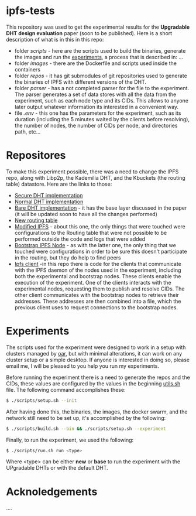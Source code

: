 # ipfs-tests
This repository was used to get the experimental results for the **Upgradable DHT design evaluation** paper (soon to be published). Here is a short description of what is in this in this repo:
- folder *scripts* - here are the scripts used to build the binaries, generate the images and run the [experiments](#experiments), a process that is described in: ...
- folder *images*  - there are the Dockerfile and scripts used inside the containers
- folder *repos*   - it has git submodules of git repositories used to generate the binaries of IPFS with different versions of the DHT.
- folder *parser* - has a not completed parser for the file to the experiment. The parser generates a set of data stores with all the data from the experiment, such as each node type and its CIDs. This allows to anyone later output whatever information its interested in a convenient way.
- file *.env* - this one has the parameters for the experiment, such as its duration (including the 5 minutes waited by the clients before resolving), the number of nodes, the number of CIDs per node, and directories path, etc...

# Repositores
To make this experiment possible, there was a need to change the IPFS repo, along with Libp2p, the Kademilia DHT, and the Kbuckets (the routing table) datastore. Here are the links to those:
- [Secure DHT implementation](https://github.com/JamesHertz/go-libp2p-kad-dht/tree/secure-dht)
- [Normal DHT implementation](https://github.com/JamesHertz/go-libp2p-kad-dht)
- [Bare DHT implementation](https://github.com/JamesHertz/go-libp2p-bare-dht) - it has the base layer discussed in the paper (it will be updated soon to have all the changes performed)
- [New routing table](https://github.com/JamesHertz/go-libp2p-kbucket/tree/experments)
- [Modified IPFS](https://github.com/JamesHertz/kubo/tree/experiments) - about this one, the only things that were touched were configurations to the Routing table that were not possible to be performed outside the code and logs that were added
- [Bootstrap IPFS Node](https://github.com/JamesHertz/kubo/tree/boot-node) - as with the latter one, the only thing that we touched were configurations in order to be sure this doesn't participate in the routing, but they do help to find peers
- [Ipfs client](https://github.com/JamesHertz/ipfs-client) -in this repo there is code for the clients that communicate with the IPFS daemon of the nodes used in the experiment, including both the experimental and bootstrap nodes. These clients enable the execution of the experiment. One of the clients interacts with the experimental nodes, requesting them to publish and resolve CIDs. The other client communicates with the bootstrap nodes to retrieve their addresses. These addresses are then combined into a file, which the previous client uses to request connections to the bootstrap nodes.

# Experiments
The scripts used for the experiment were designed to work in a setup with clusters managed by [oar](http://oar.imag.fr/docs/latest/index.html), but with minimal alterations, it can work on any cluster setup or a simple desktop. If anyone is interested in doing so, please email me, I will be pleased to you help you run my experiments.

Before running the experiment there is a need to generate the repos and the CIDs, these values are configured by the values in the beginning [utils.sh](scripts/utils.sh) file. The following command accomplishes these:
```bash
$ ./scripts/setup.sh --init
```
After having done this, the binaries, the images, the docker swarm, and the network still need to be set up, it's accomplished by the following:
```bash
$ ./scripts/build.sh --bin && ./scripts/setup.sh --experiment
```
Finally, to run the experiment, we used the following:
```bash
$ ./scripts/run.sh run <type>
```
Where \<type\> can be either **new** or **base** to run the experiment with the UPgradable DHTs or with the default DHT.
# Acknoledgements 
....
